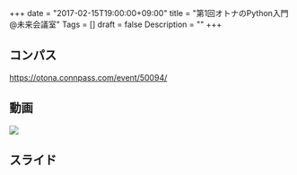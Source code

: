 +++
date = "2017-02-15T19:00:00+09:00"
title = "第1回オトナのPython入門@未来会議室"
Tags = []
draft = false
Description = ""
+++

## コンパス
https://otona.connpass.com/event/50094/

## 動画
[![](http://img.youtube.com/vi/Dhmt5S-yJUc/0.jpg)](https://www.youtube.com/watch?v=Dhmt5S-yJUc)

## スライド
